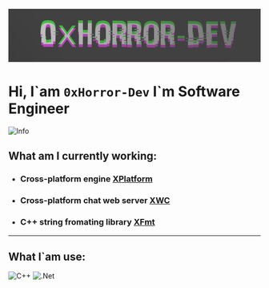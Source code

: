 ![Header](https://github.com/0xHorror-Dev/0xHorror-Dev/blob/main/assets/Header.png)

# Hi, I\`am `0xHorror-Dev` I\`m Software Engineer

![Info](https://github-readme-stats.vercel.app/api?username=0xHorror-Dev&show_icons=true&theme=onedark)

## What am I currently working:

- ### Cross-platform engine [XPlatform](https://github.com/XPlatformProject)
- ### Cross-platform chat web server [XWC]()
- ### C++ string fromating library [XFmt]()
---

## What I`am use:
![C++](https://img.shields.io/badge/-C++-090909?style=for-the-badge&logo=C%2b%2b&logoColor=6296CC)
![.Net](https://img.shields.io/badge/-Framework-090909?style=for-the-badge&logo=.net&logoColor=E5D3FF)